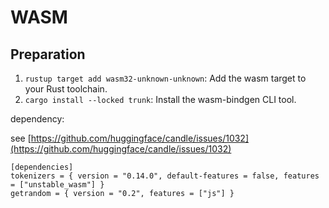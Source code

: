 # WASM

## Preparation

1. `rustup target add wasm32-unknown-unknown`: Add the wasm target to your Rust toolchain.
1. `cargo install --locked trunk`: Install the wasm-bindgen CLI tool.

dependency:

see [https://github.com/huggingface/candle/issues/1032](https://github.com/huggingface/candle/issues/1032)

```
[dependencies]
tokenizers = { version = "0.14.0", default-features = false, features = ["unstable_wasm"] }
getrandom = { version = "0.2", features = ["js"] }
```